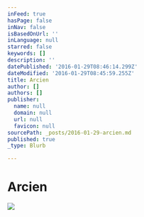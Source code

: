 ```yaml
---
inFeed: true
hasPage: false
inNav: false
isBasedOnUrl: ''
inLanguage: null
starred: false
keywords: []
description: ''
datePublished: '2016-01-29T08:46:14.299Z'
dateModified: '2016-01-29T08:45:59.255Z'
title: Arcien
author: []
authors: []
publisher:
  name: null
  domain: null
  url: null
  favicon: null
sourcePath: _posts/2016-01-29-arcien.md
published: true
_type: Blurb

---
```

# Arcien
![](https://the-grid-user-content.s3-us-west-2.amazonaws.com/50c7da95-a6b7-452f-b3c8-cb0231745a6f.jpg)